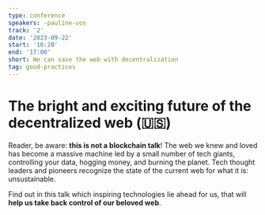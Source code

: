 ```yaml
---
type: conference
speakers: -pauline-vos 
track: '2'
date: '2023-09-22'
start: '16:20'
end: '17:00'
short: We can save the web with decentralization
tag: good-practices
---
```


# The bright and exciting future of the decentralized web (🇺🇸) 

Reader, be aware: **this is not a blockchain talk**! The web we knew and loved has become a massive machine led by a small number of tech giants, controlling your data, hogging money, and burning the planet. Tech thought leaders and pioneers recognize the state of the current web for what it is: unsustainable. 

Find out in this talk which inspiring technologies lie ahead for us, that will **help us take back control of our beloved web**. 
